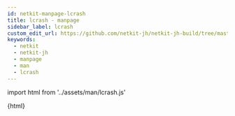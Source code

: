 ```yaml
---
id: netkit-manpage-lcrash
title: lcrash - manpage
sidebar_label: lcrash
custom_edit_url: https://github.com/netkit-jh/netkit-jh-build/tree/master/core/man
keywords:
  - netkit
  - netkit-jh
  - manpage
  - man
  - lcrash
---
```


import html from '../assets/man/lcrash.js'

<div>{html}</div>

